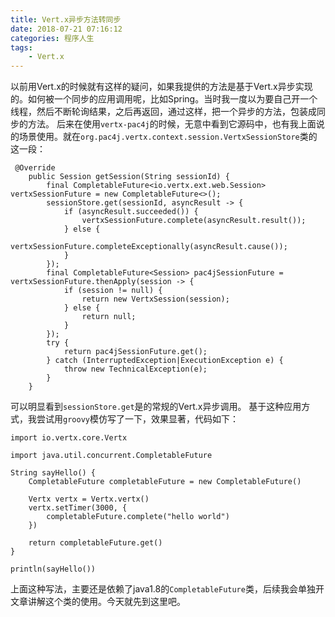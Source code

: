```yaml
---
title: Vert.x异步方法转同步
date: 2018-07-21 07:16:12
categories: 程序人生
tags:
    - Vert.x
---
```

以前用Vert.x的时候就有这样的疑问，如果我提供的方法是基于Vert.x异步实现的。如何被一个同步的应用调用呢，比如Spring。当时我一度以为要自己开一个线程，然后不断轮询结果，之后再返回，通过这样，把一个异步的方法，包装成同步的方法。
后来在使用`vertx-pac4j`的时候，无意中看到它源码中，也有我上面说的场景使用。就在`org.pac4j.vertx.context.session.VertxSessionStore`类的这一段：
```
 @Override
    public Session getSession(String sessionId) {
        final CompletableFuture<io.vertx.ext.web.Session> vertxSessionFuture = new CompletableFuture<>();
        sessionStore.get(sessionId, asyncResult -> {
            if (asyncResult.succeeded()) {
                vertxSessionFuture.complete(asyncResult.result());
            } else {
                vertxSessionFuture.completeExceptionally(asyncResult.cause());
            }
        });
        final CompletableFuture<Session> pac4jSessionFuture = vertxSessionFuture.thenApply(session -> {
            if (session != null) {
                return new VertxSession(session);
            } else {
                return null;
            }
        });
        try {
            return pac4jSessionFuture.get();
        } catch (InterruptedException|ExecutionException e) {
            throw new TechnicalException(e);
        }
    }
```
可以明显看到`sessionStore.get`是的常规的Vert.x异步调用。
基于这种应用方式，我尝试用`groovy`模仿写了一下，效果显著，代码如下：
```
import io.vertx.core.Vertx

import java.util.concurrent.CompletableFuture

String sayHello() {
    CompletableFuture completableFuture = new CompletableFuture()

    Vertx vertx = Vertx.vertx()
    vertx.setTimer(3000, {
        completableFuture.complete("hello world")
    })

    return completableFuture.get()
}

println(sayHello())
```
上面这种写法，主要还是依赖了java1.8的`CompletableFuture`类，后续我会单独开文章讲解这个类的使用。今天就先到这里吧。
